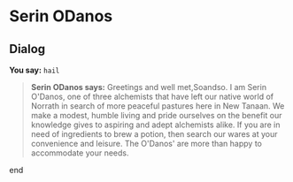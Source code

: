 # Serin ODanos




## Dialog


**You say:** `hail`




>**Serin ODanos says:** Greetings and well met,Soandso. I am Serin O'Danos, one of three alchemists that have left our native world of Norrath in search of more peaceful pastures here in New Tanaan. We make a modest, humble living and pride ourselves on the benefit our knowledge gives to aspiring and adept alchemists alike. If you are in need of ingredients to brew a potion, then search our wares at your convenience and leisure. The O'Danos' are more than happy to accommodate your needs.

end